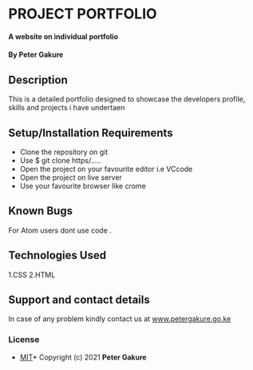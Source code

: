 #  PROJECT PORTFOLIO
#### A website on individual portfolio
#### By **Peter Gakure**
## Description
This is a detailed portfolio designed to showcase the developers profile, skills and projects i have undertaen
## Setup/Installation Requirements
* Clone the repository on git
* Use $ git clone https/.....
* Open the project on your favourite editor i.e VCcode
* Open the project on live server
* Use your favourite browser like crome
## Known Bugs
For Atom users dont use code .
## Technologies Used
1.CSS
2.HTML
## Support and contact details
In case of any problem kindly contact us at www.petergakure.go.ke
### License
* [MIT]("https://github.com/Gakur/PortfolioProject-wk1/blob/master/License")*
Copyright (c) 2021 **Peter Gakure**